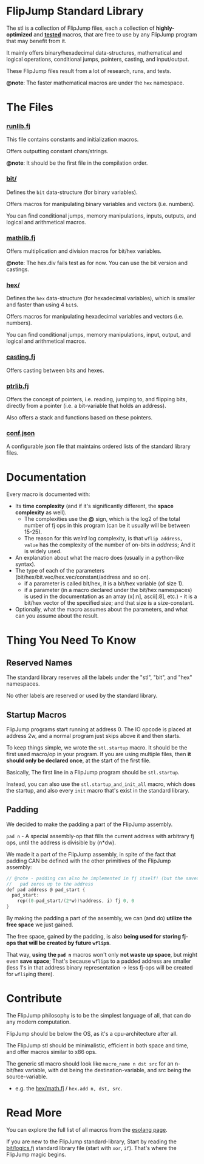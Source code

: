 # FlipJump Standard Library

The stl is a collection of FlipJump files, each a collection of **highly-optimized** and **[tested](../tests)** macros, that are free to use by any FlipJump program that may benefit from it.

It mainly offers binary/hexadecimal data-structures, mathematical and logical operations, conditional jumps, pointers, casting, and input/output.

These FlipJump files result from a lot of research, runs, and tests. 

**@note**: The faster mathematical macros are under the `hex` namespace.


# The Files

### [runlib.fj](runlib.fj)
This file contains constants and initialization macros.

Offers outputting constant chars/strings.

**@note**: It should be the first file in the compilation order.

### [bit/](bit/)
Defines the `bit` data-structure (for binary variables).

Offers macros for manipulating binary variables and vectors (i.e. numbers).

You can find conditional jumps, memory manipulations, inputs, outputs, and logical and arithmetical macros. 

### [mathlib.fj](mathlib.fj)
Offers multiplication and division macros for bit/hex variables.

**@note**: The hex.div fails test as for now. You can use the bit version and castings.

### [hex/](hex/)
Defines the `hex` data-structure (for hexadecimal variables), which is smaller and faster than using 4 `bit`s. 

Offers macros for manipulating hexadecimal variables and vectors (i.e. numbers).

You can find conditional jumps, memory manipulations, input, output, and logical and arithmetical macros. 

### [casting.fj](casting.fj)
Offers casting between bits and hexes.

### [ptrlib.fj](ptrlib.fj)
Offers the concept of pointers, i.e. reading, jumping to, and flipping bits, directly from a pointer (i.e. a bit-variable that holds an address).

Also offers a stack and functions based on these pointers.

### [conf.json](conf.json)
A configurable json file that maintains ordered lists of the standard library files. 


# Documentation
Every macro is documented with:
- Its **time complexity** (and if it's significantly different, the **space complexity** as well).
  - The complexities use the **@** sign, which is the log2 of the total number of fj ops in this program (can be it usually will be between 15-25).
  - The reason for this _weird_ log complexity, is that `wflip address, value` has the complexity of the number of on-bits in _address_; And it is widely used.
- An explanation about what the macro does (usually in a python-like syntax).
- The type of each of the parameters (bit/hex/bit.vec/hex.vec/constant/address and so on).
  - if a parameter is called bit/hex, it is a bit/hex variable (of size 1).
  - if a parameter (in a macro declared under the bit/hex namespaces) is used in the documentation as an array (x[:n], ascii[:8], etc.) - it is a bit/hex vector of the specified size; and that size is a size-constant.
- Optionally, what the macro assumes about the parameters, and what can you assume about the result.

# Thing You Need To Know

## Reserved Names
The standard library reserves all the labels under the "stl", "bit", and "hex" namespaces.

No other labels are reserved or used by the standard library.


## Startup Macros
FlipJump programs start running at address 0. The IO opcode is placed at address 2w, and a normal program just skips above it and then starts.

To keep things simple, we wrote the ```stl.startup``` macro. It should be the first used macro/op in your program. If you are using multiple files, then **it should only be declared once**, at the start of the first file.

Basically, The first line in a FlipJump program should be ```stl.startup```.

Instead, you can also use the ```stl.startup_and_init_all``` macro, which does the startup, and also every ```init``` macro that's exist in the standard library.

## Padding
We decided to make the padding a part of the FlipJump assembly.

```pad n``` - A special assembly-op that fills the current address with arbitrary fj ops, until the address is divisible by (n*dw).

We made it a part of the FlipJump assembly, in spite of the fact that padding CAN be defined with the other primitives of the FlipJump assembly:
```c
// @note - padding can also be implemented in fj itself! (but the saved-word pad is more compile-time efficient)
//   pad zeros up to the address
def pad address @ pad_start {
  pad_start:
    rep((0-pad_start/(2*w))%address, i) fj 0, 0
}
```
By making the padding a part of the assembly, we can (and do) **utilize the free space** we just gained.

The free space, gained by the padding, is also **being used for storing fj-ops that will be created by future ```wflip```s**. 

That way, **using the ```pad n```** macros won't only **not waste up space**, but might even **save space**; That's because ```wflip```s to a padded address are smaller (less 1's in that address binary representation -> less fj-ops will be created for ```wflip```ing there).

# Contribute

The FlipJump philosophy is to be the simplest language of all, that can do any modern computation.

FlipJump should be below the OS, as it's a cpu-architecture after all.

The FlipJump stl should be minimalistic, efficient in both space and time, and offer macros similar to x86 ops.

The generic stl macro should look like `macro_name n dst src` for an n-bit/hex variable, with dst being the destination-variable, and src being the source-variable.
- e.g. the [hex/math.fj](hex/math.fj) / `hex.add n, dst, src`. 


# Read More

You can explore the full list of all macros from the [esolang page](https://esolangs.org/wiki/FlipJump#The_Standard_Library).

If you are new to the FlipJump standard-library, Start by reading the [bit/logics.fj](stl/bit/logics.fj) standard library file (start with `xor`, `if`). That's where the FlipJump magic begins.
